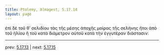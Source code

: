 ```yaml
---
title: Ptolemy, Almagest, 5.17.14
layout: page
---
```


ἐπὶ δὲ τοῦ θʹ σελιδίου τὰς τῆς μέσης ἀποχῆς μοίρας τῆς σελήνης ἤτοι ἀπὸ τοῦ ἡλίου ἢ τοῦ κατὰ διάμετρον αὐτοῦ κατὰ τὴν ἐγγυτέραν διάστασιν: 

---

prev: [5.17.13](../5.17.13/) | next: [5.17.15](../5.17.15/)

